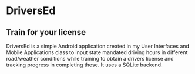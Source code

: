 # DriversEd
## Train for your license

DriversEd is a simple Android application created in my User Interfaces and Mobile Applications class to input state mandated driving hours in different road/weather conditions while training to obtain a drivers license and tracking progress in completing these. It uses a SQLite backend.
